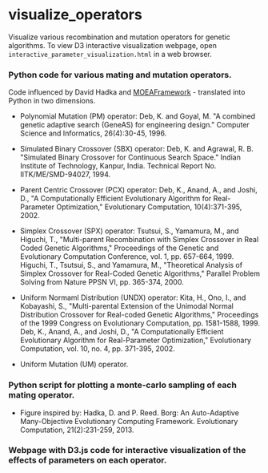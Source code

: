 # visualize_operators
Visualize various recombination and mutation operators for genetic algorithms. To view D3 interactive visualization webpage, open `interactive_parameter_visualization.html` in a web browser.

<h3><b>Python code for various mating and mutation operators. </b></h3>

Code influenced by David Hadka and [MOEAFramework](https://github.com/MOEAFramework) - translated into Python in two dimensions.

- Polynomial Mutation (PM) operator: 
Deb, K. and Goyal, M. "A combined genetic adaptive search (GeneAS) for engineering design." Computer Science and Informatics, 26(4):30-45, 1996.
 
- Simulated Binary Crossover (SBX) operator: 
Deb, K. and Agrawal, R. B.  "Simulated Binary Crossover for Continuous Search Space."  Indian Institute of Technology, Kanpur, India. Technical Report No. IITK/ME/SMD-94027, 1994.
 
- Parent Centric Crossover (PCX) operator: 
Deb, K., Anand, A., and Joshi, D., "A Computationally Efficient Evolutionary Algorithm for Real-Parameter Optimization," Evolutionary Computation, 10(4):371-395, 2002.
 
- Simplex Crossover (SPX) operator:
Tsutsui, S., Yamamura, M., and Higuchi, T., "Multi-parent Recombination with Simplex Crossover in Real Coded Genetic Algorithms," Proceedings of the Genetic and Evolutionary Computation Conference, vol. 1, pp. 657-664, 1999.
Higuchi, T., Tsutsui, S., and Yamamura, M., "Theoretical Analysis of Simplex Crossover for Real-Coded Genetic Algorithms," Parallel Problem Solving from Nature PPSN VI, pp. 365-374, 2000.
 
- Uniform Normaml Distribution (UNDX) operator:
Kita, H., Ono, I., and Kobayashi, S., "Multi-parental Extension of the Unimodal Normal Distribution Crossover for Real-coded Genetic Algorithms," Proceedings of the 1999 Congress on Evolutionary Computation, pp. 1581-1588, 1999.
Deb, K., Anand, A., and Joshi, D., "A Computationally Efficient Evolutionary Algorithm for Real-Parameter Optimization," Evolutionary Computation, vol. 10, no. 4, pp. 371-395, 2002.
 
- Uniform Mutation (UM) operator.

<h3><b>Python script for plotting a monte-carlo sampling of each mating operator.</b></h3>

- Figure inspired by: Hadka, D. and P. Reed. Borg: An Auto-Adaptive Many-Objective Evolutionary Computing Framework. 
Evolutionary Computation, 21(2):231-259, 2013.

<h3><b>Webpage with D3.js code for interactive visualization of the effects of parameters on each operator.</b></h3>
